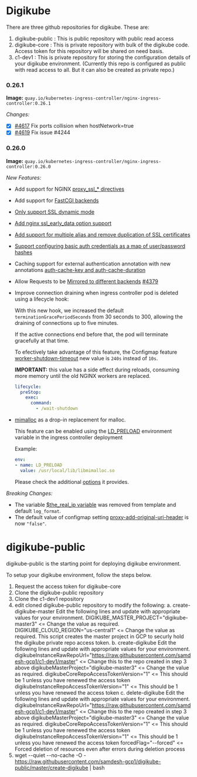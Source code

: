 # Digikube

There are three github repositories for digikube.  These are:
1. digikube-public : This is public repository with public read access
2. digikube-core : This is private repository with bulk of the digikube code.  Access token for this repository will be shared on need basis.
3. c1-dev1 : This is private repository for storing the configuration details of your digikube environment. (Currently this repo is configured as public with read access to all.  But it can also be created as private repo.)


### 0.26.1

**Image:** `quay.io/kubernetes-ingress-controller/nginx-ingress-controller:0.26.1`

_Changes:_

- [X] [#4617](https://github.com/kubernetes/ingress-nginx/pull/4617) Fix ports collision when hostNetwork=true
- [X] [#4619](https://github.com/kubernetes/ingress-nginx/pull/4619) Fix issue #4244

### 0.26.0

**Image:** `quay.io/kubernetes-ingress-controller/nginx-ingress-controller:0.26.0`

_New Features:_

- Add support for NGINX [proxy_ssl_* directives](https://github.com/kubernetes/ingress-nginx/pull/4327)
- Add support for [FastCGI backends](https://github.com/kubernetes/ingress-nginx/pull/4344)
- [Only support SSL dynamic mode](https://github.com/kubernetes/ingress-nginx/pull/4356)
- [Add nginx ssl_early_data option support](https://github.com/kubernetes/ingress-nginx/pull/4412)
- [Add support for multiple alias and remove duplication of SSL certificates](https://github.com/kubernetes/ingress-nginx/pull/4472)
- [Support configuring basic auth credentials as a map of user/password hashes](https://github.com/kubernetes/ingress-nginx/pull/4560)
- Caching support for external authentication annotation with new annotations [auth-cache-key and auth-cache-duration](https://github.com/kubernetes/ingress-nginx/pull/4278)
- Allow Requests to be [Mirrored to different backends](https://kubernetes.github.io/ingress-nginx/user-guide/nginx-configuration/annotations/#mirror) [#4379](https://github.com/kubernetes/ingress-nginx/pull/4379)
- Improve connection draining when ingress controller pod is deleted using a lifecycle hook:

  With this new hook, we increased the default `terminationGracePeriodSeconds` from 30 seconds to 300, allowing the draining of connections up to five minutes.

  If the active connections end before that, the pod will terminate gracefully at that time.

  To efectively take advantage of this feature, the Configmap feature [worker-shutdown-timeout](https://kubernetes.github.io/ingress-nginx/user-guide/nginx-configuration/configmap/#worker-shutdown-timeout) new value is `240s` instead of `10s`.

  **IMPORTANT:** this value has a side effect during reloads, consuming more memory until the old NGINX workers are replaced.

  ```yaml
  lifecycle:
    preStop:
      exec:
        command:
          - /wait-shutdown
  ```

- [mimalloc](https://github.com/microsoft/mimalloc) as a drop-in replacement for malloc.

  This feature can be enabled using the [LD_PRELOAD](http://man7.org/linux/man-pages/man8/ld.so.8.html) environment variable in the ingress controller deployment

  Example:

  ```yaml
  env:
  - name: LD_PRELOAD
    value: /usr/local/lib/libmimalloc.so
  ```

  Please check the additional [options](https://github.com/microsoft/mimalloc#environment-options) it provides.

_Breaking Changes:_

- The variable [$the_real_ip variable](https://github.com/kubernetes/ingress-nginx/pull/4557) was removed from template and default `log_format`.
- The default value of configmap setting [proxy-add-original-uri-header](https://github.com/kubernetes/ingress-nginx/pull/4604) is now `"false"`.



# digikube-public

digikube-public is the starting point for deploying digikube environment.

To setup your digikube environment, follow the steps below.

1. Request the access token for digikube-core
2. Clone the digikube-public repository
3. Clone the c1-dev1 repository
4. edit cloned digikube-public repository to modify the following:
		a. create-digikube-master
				Edit the following lines and update with appropriate values for your environment.
					DIGIKUBE_MASTER_PROJECT="digikube-master3"   <= Change the value as required.
					DIGIKUBE_CLOUD_REGION="us-central1"			 <= Change the value as required.
				This script creates the master project in GCP to securly hold the digikube private repo access token.
		b. create-digikube
				Edit the following lines and update with appropriate values for your environment.
					digikubeInstanceRawRepoUrl="https://raw.githubusercontent.com/samdesh-gcp1/c1-dev1/master"  <= Change this to the repo created in step 3 above
					digikubeMasterProject="digikube-master3"     <= Change the value as required.
					digikubeCoreRepoAccessTokenVersion="1"		 <= This should be 1 unless you have renewed the access token
					digikubeInstanceRepoAccessTokenVersion="1"	 <= This should be 1 unless you have renewed the access token
		c. delete-digikube
				Edit the following lines and update with appropriate values for your environment.
					digikubeInstanceRawRepoUrl="https://raw.githubusercontent.com/samdesh-gcp1/c1-dev1/master"  <= Change this to the repo created in step 3 above
					digikubeMasterProject="digikube-master3"     <= Change the value as required.
					digikubeCoreRepoAccessTokenVersion="1"		 <= This should be 1 unless you have renewed the access token
					digikubeInstanceRepoAccessTokenVersion="1"	 <= This should be 1 unless you have renewed the access token
					forcedFlag="--forced"                        <= Forced deletion of resources even after errors during deletion process
5.  wget --quiet --no-cache -O - https://raw.githubusercontent.com/samdesh-gcp1/digikube-public/master/create-digikube | bash



